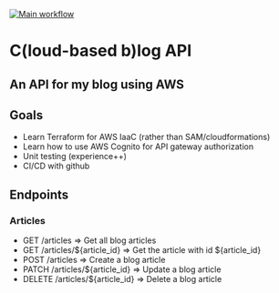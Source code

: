 [![Main workflow](https://github.com/ricksterhd123/clog-api/actions/workflows/main.yml/badge.svg?branch=master)](https://github.com/ricksterhd123/clog-api/actions/workflows/main.yml)
# C(loud-based b)log API 
## An API for my blog using AWS

## Goals
- Learn Terraform for AWS IaaC (rather than SAM/cloudformations)
- Learn how to use AWS Cognito for API gateway authorization
- Unit testing (experience++)
- CI/CD with github

## Endpoints
### Articles
- GET /articles => Get all blog articles
- GET /articles/${article_id} => Get the article with id ${article_id}
- POST /articles => Create a blog article
- PATCH /articles/${article_id} => Update a blog article
- DELETE /articles/${article_id} => Delete a blog article
